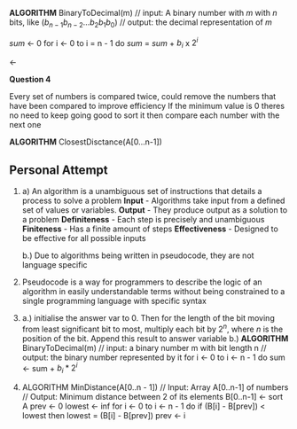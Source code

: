 
**ALGORITHM** BinaryToDecimal(m)
// input: A binary number with *m* with *n* bits, like $(b_{n-1} b_{n-2} \dots b_2 b_1 b_0)$
// output: the decimal representation of *m*

*sum* <- 0
for i <- 0 to i =  n - 1 do 
	*sum* = *sum* + $b_i$ x $2^i$

$\longleftarrow$

**Question 4**

Every set of numbers is compared twice, could remove the numbers that have been compared to improve efficiency
If the minimum value is 0 theres no need to keep going
good to sort it then compare each number with the next one


**ALGORITHM** ClosestDisctance(A\[0...n-1])

## Personal Attempt

1.  a) An algorithm is a unambiguous set of instructions that details a process to solve a problem
	**Input** - Algorithms take input from a defined set of values or variables.
	**Output** - They produce output as a solution to a problem
	**Definiteness** - Each step is precisely and unambiguous
	**Finiteness** - Has a finite amount of steps
	**Effectiveness** - Designed to be effective for all possible inputs
	
	b.) Due to algorithms being written in pseudocode, they are not language specific

2. Pseudocode is a way for programmers to describe the logic of an algorithm in easily understandable terms without being constrained to a single programming language with specific syntax

3. a.) initialise the answer var to 0. Then for the length of the bit moving from least significant bit to most, multiply each bit by $2^n$, where $n$ is the position of the bit. Append this result to answer variable
	b.) 
	**ALGORITHM** BinaryToDecimal(m) 
		// input: a binary number m with bit length n
		// output: the binary number represented by it
		for i $\leftarrow$ 0 to i $\leftarrow$ n - 1 do
			sum $\leftarrow$ sum + $b_i * 2^i$
			 
4. ALGORITHM MinDistance(A[0..n - 1])
		// Input: Array A[0..n-1] of numbers
		// Output: Minimum distance between 2 of its elements
		B[0..n-1] $\leftarrow$ sort A
		prev $\leftarrow$ 0
		lowest $\leftarrow$ inf
		for i $\leftarrow$ 0 to i $\leftarrow$ n - 1 do
			if (B[i] - B[prev])  < lowest then
				lowest = (B[i] - B[prev])
				prev $\leftarrow$ i
		